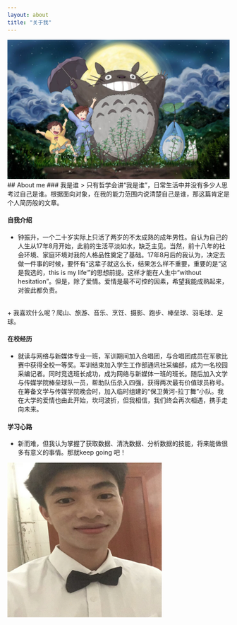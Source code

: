 ```yaml
---
layout: about
title: "关于我"
---
```


<div>
<img src="/assets/images/aboutme.jpg" width:100%;>
## About me
### 我是谁
> 只有哲学会讲“我是谁”，日常生活中并没有多少人思考过自己是谁。根据面向对象，在我的能力范围内说清楚自己是谁，那这篇肯定是个人简历般的文章。

#### 自我介绍
 + 钟振升，一个二十岁实际上只活了两岁的不太成熟的成年男性。自认为自己的人生从17年8月开始，此前的生活平淡如水，缺乏主见。当然，前十八年的社会环境、家庭环境对我的人格品性奠定了基础。17年8月后的我认为，决定去做一件事的时候，要怀有“这辈子就这么长，结果怎么样不重要，重要的是“这是我选的，this is my life‘”的思想前提。这样才能在人生中“without hesitation”。但是，除了爱情。爱情是最不可控的因素，希望我能成熟起来，对彼此都负责。
 
 <br>
 + 我喜欢什么呢？爬山、旅游、音乐、烹饪、摄影、跑步、棒垒球、羽毛球、足球。
 
#### 在校经历
 + 就读与网络与新媒体专业一班，军训期间加入合唱团，与合唱团成员在军歌比赛中获得全校一等奖。军训结束加入学生工作部通讯社采编部，成为一名校园采编记者。同时竞选班长成功，成为网络与新媒体一班的班长。随后加入文学与传媒学院棒垒球队一员，帮助队伍杀入四强，获得两次最有价值球员称号。在筹备文学与传媒学院晚会时，加入临时组建的“保卫黄河-拉丁舞”小队。我在大学的爱情也由此开始，坎坷波折，但我相信，我们终会再次相遇，携手走向未来。
 
#### 学习心路
 + 新而难，但我认为掌握了获取数据、清洗数据、分析数据的技能，将来能做很多有意义的事情。那就keep going 吧！

<div>
<img src="/assets/images/selfie.jpg" width="350px" height="350px">
</div>



